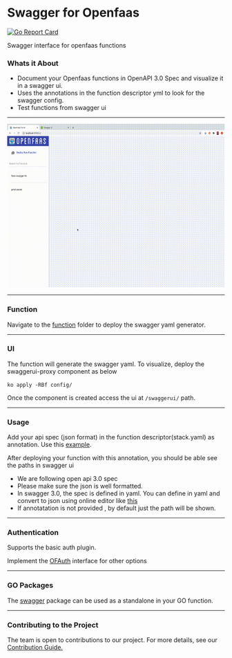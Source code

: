 # Swagger for Openfaas

[![Go Report Card](https://goreportcard.com/badge/github.com/optum/faas-swagger)](https://goreportcard.com/badge/github.com/optum/faas-swagger)

Swagger interface for openfaas functions

### Whats it About

* Document your Openfaas functions in OpenAPI 3.0 Spec and visualize it in a swagger ui.
* Uses the annotations in the function descriptor yml to look for the swagger config.
* Test functions from swagger ui

----------------

![](assets/output.gif)

----------------

### Function

Navigate to the [function](./function) folder to deploy the swagger yaml generator.

-----------------

### UI

The function will generate the swagger yaml. To visualize, deploy the swaggerui-proxy component as below 

```
ko apply -RBf config/
```

Once the component is created access the ui at `/swaggerui/` path.

------------------

### Usage

Add your api spec (json format) in the function descriptor(stack.yaml) as annotation. Use this [example](./example.yaml).

After deploying your function with this annotation, you should be able see the paths in swagger ui

* We are following open api 3.0 spec
* Please make sure the json is well formatted.
* In swagger 3.0, the spec is defined in yaml. You can define in yaml and convert to json using online editor like [this](https://codebeautify.org/yaml-to-json-xml-csv)
* If annotatation is not provided , by default just the path will be shown.

---------

### Authentication

Supports the basic auth plugin.

Implement the [OFAuth](./pkg/auth/auth.go) interface for other options

-----------------

### GO Packages

The [swagger](./pkg/swagger) package can be used as a standalone in your GO function. 

----------
### Contributing to the Project
The team is open to contributions to our project. For more details, see our [Contribution Guide.](./docs/CONTRIBUTING.md)
